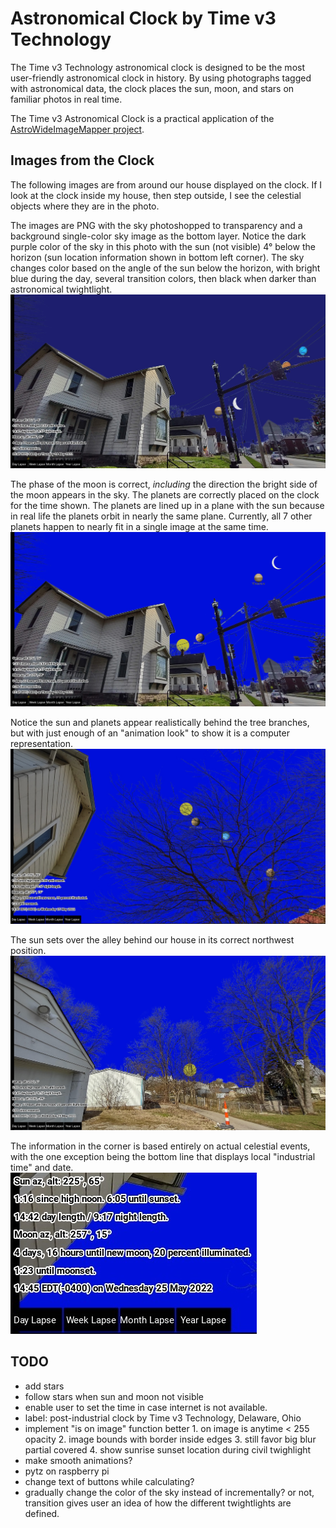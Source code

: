 # Astronomical Clock by Time v3 Technology
The Time v3 Technology astronomical clock is designed to be the most user-friendly astronomical clock in history. By using photographs tagged with astronomical data, the clock places the sun, moon, and stars on familiar photos in real time.

The Time v3 Astronomical Clock is a practical application of the [AstroWideImageMapper project](https://github.com/rr34/AstroWideImageMapper).

## Images from the Clock
The following images are from around our house displayed on the clock. If I look at the clock inside my house, then step outside, I see the celestial objects where they are in the photo.

The images are PNG with the sky photoshopped to transparency and a background single-color sky image as the bottom layer. Notice the dark purple color of the sky in this photo with the sun (not visible) 4° below the horizon (sun location information shown in bottom left corner). The sky changes color based on the angle of the sun below the horizon, with bright blue during the day, several transition colors, then black when darker than astronomical twightlight.  
![demo 3](readme-images/demo-3.jpg)

The phase of the moon is correct, *including* the direction the bright side of the moon appears in the sky. The planets are correctly placed on the clock for the time shown. The planets are lined up in a plane with the sun because in real life the planets orbit in nearly the same plane. Currently, all 7 other planets happen to nearly fit in a single image at the same time.  
![demo 2](readme-images/demo-2.jpg)

Notice the sun and planets appear realistically behind the tree branches, but with just enough of an "animation look" to show it is a computer representation.  
![demo 1](readme-images/demo-1.jpg)

The sun sets over the alley behind our house in its correct northwest position.  
![demo 4](readme-images/demo-4.jpg)

The information in the corner is based entirely on actual celestial events, with the one exception being the bottom line that displays local "industrial time" and date.  
![demo 5](readme-images/demo-5.jpg)

## TODO
+ add stars
+ follow stars when sun and moon not visible
+ enable user to set the time in case internet is not available.
+ label: post-industrial clock by Time v3 Technology, Delaware, Ohio
+ implement "is on image" function better 1. on image is anytime < 255 opacity 2. image bounds with border inside edges 3. still favor big blur partial covered 4. show sunrise sunset location during civil twighlight
+ make smooth animations?
+ pytz on raspberry pi
+ change text of buttons while calculating?
+ gradually change the color of the sky instead of incrementally? or not, transition gives user an idea of how the different twightlights are defined.
